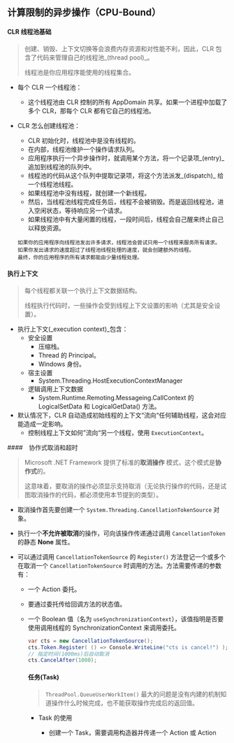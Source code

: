 ## 计算限制的异步操作（CPU-Bound）

#### CLR 线程池基础

> 创建、销毁、上下文切换等会浪费内存资源和对性能不利，因此，CLR 包含了代码来管理自己的线程池_(thread pool)_。
>
> 线程池是你应用程序能使用的线程集合。

* 每个 CLR 一个线程池：

  * 这个线程池由 CLR 控制的所有 AppDomain 共享。如果一个进程中加载了多个 CLR，那每个 CLR 都有它自己的线程池。

* CLR 怎么创建线程池：

  * CLR 初始化时，线程池中是没有线程的。
  * 在内部，线程池维护一个操作请求队列。
  * 应用程序执行一个异步操作时，就调用某个方法，将一个记录项_(entry)_ 追加到线程池的队列中。
  * 线程池的代码从这个队列中提取记录项，将这个方法派发_(dispatch)_ 给一个线程池线程。
  * 如果线程池中没有线程，就创建一个新线程。
  * 然后，当线程池线程完成任务后，线程不会被销毁。而是返回线程池，进入空闲状态，等待响应另一个请求。
  * 如果线程池中有大量闲置的线程，一段时间后，线程会自己醒来终止自己以释放资源。

  ```
  如果你的应用程序向线程池发出许多请求，线程池会尝试只用一个线程来服务所有请求。
  如果你发出请求的速度超过了线程池线程处理的速度，就会创建额外的线程。
  最终，你的应用程序的所有请求都能由少量线程处理。
  ```

#### 执行上下文

> 每个线程都关联一个执行上下文数据结构。
>
> 线程执行代码时，一些操作会受到线程上下文设置的影响（尤其是安全设置）。

* 执行上下文(_execution context)_包含：
  * 安全设置
    * 压缩栈。
    * Thread 的 Principal。
    * Windows 身份。
  * 宿主设置
    * System.Threading.HostExecutionContextManager
  * 逻辑调用上下文数据
    * System.Runtime.Remoting.Messageing.CallContext 的 LogicalSetData 和 LogicalGetData() 方法。
* 默认情况下，CLR 自动造成初始线程的上下文“流向“任何辅助线程，这会对应能造成一定影响。
  * 控制线程上下文如何”流向“另一个线程，使用 `ExecutionContext`。

####　协作式取消和超时

> Microsoft .NET Framework 提供了标准的**取消操作** 模式，这个模式是**协作式**的。
>
> 这意味着，要取消的操作必须显示支持取消（无论执行操作的代码，还是试图取消操作的代码，都必须使用本节提到的类型）。

* 取消操作首先要创建一个 `System.Threading.CancellationTokenSource` 对象。

* 执行一个**不允许被取消**的操作，可向该操作传递通过调用 `CancellationToken` 的静态 **None** 属性。

* 可以通过调用 `CancellationTokenSource` 的 `Register()` 方法登记一个或多个在取消一个 `CancellationTokenSource` 时调用的方法。方法需要传递的参数有：

  * 一个 Action<Object> 委托。

  * 要通过委托传给回调方法的状态值。

  * 一个 Boolean 值（名为 `useSynchronizationContext`），该值指明是否要使用调用线程的 SynchronizationContext 来调用委托。

    ```C#
    var cts = new CancellationTokenSource();
    cts.Token.Register( () => Console.WriteLine("cts is cancel!") );
    // 指定时间(1000ms)后自动取消
    cts.CancelAfter(1000);
    ```

#### 任务(Task)

> `ThreadPool.QueueUserWorkItem()` 最大的问题是没有内建的机制知道操作什么时候完成，也不能获取操作完成后的返回值。

* Task 的使用
  * 创建一个 Task，需要调用构造器并传递一个 Action 或 Action<Object> 委托，这个委托就是想执行的操作。
  * 如果传递的是期待一个 Object 的方法，还必须向 Task 的构造函数传递最终要传给操作的实参。
  * 调用 `Run()` 时，可以传递一个 Action 或 Fun<TResult> 委托来指定想要执行的操作。
  * 无论调用构造器还是 `Run()`，都可传递一个 `CancellationToken` ，它使 Task 能在调度前取消。
  * 还可向构造器传递一些 `TaskCreationOptions` 标志来**控制** Task 的执行方式。

* 异常处理
  * 如果计算限制的任务抛出未处理的异常，异常会被”吞噬“并存储到一个集合中，而线程池线程可以返回到线程池中，调用 `Wait()` 或 `Result` 时，这些成员会抛出一个 `System.AggregateException`。
  * AggregateException类型封装了异常对象的一个集合。
  * 为方便编码，AggregateException重写了 `Exception` 的 `GetBaseException()` 方法，返回作为问题根源的最内层的 AggregateException（假定集合只有一个最内层的异常）。
  * AggregateException还提供了一个 `Flatten()` 方法，它创建一个新的 AggregateException。其 `InnerExceptions` 属性包含了一个异常列表，其中的异常是通过遍历原始 AggregateException 的内层异常层次结构而生成的。
  * 最后，AggregateException 还提供了一个 `Handle()` 方法，它为 AggregateException 中包含的每个异常都调用一个回调方法。然后，回调方法可以为每个异常决定如果对其进行处理；回调返回 true 表示异常已处理。
  * 调用 `Handle()` 后，如果至少有一个异常没有处理，就创建一个新的 AggregateException 对象，其中只包含了未处理的异常，并抛出这个新的 AggregateException 对象。

```
线程调用 Wait 方法时，系统检查线程要等待的 Task 是否已经开始执行。
如果是，调用 Wait 的线程会阻塞，直到 Task 运行结束为止。
如果 Task 还没有执行，系统可能（取决于 TaskScheduler）使用调用 Wait 的线程来执行 Task。这种情况下，调用 Wait 的线程不会阻塞；它会执行 Task 并立即返回。好处在于，没有线程会被阻塞，所以减少了对资源的占用（因为不需要创建一个线程来替代被阻塞的线程），并提升了性能（因为不需要花时间创建线程，也没有上下文切换）。不好的地方在于，假如线程在调用 Wait 前已获得了一个线程同步锁，而 Task 试图获取同一个锁，就会造成死锁的线程。
```

```
如果一直不调用 Wait 或 Result，或者一直不查询 Task.Exception 属性，代码就一直注意不到这个异常的发生。
可以向 TaskScheduler 的静态 UnobservedTaskException 事件登记一个回调方法。每次当一个 Task 被垃圾回收时，如果存在一个没有被注意道德异常，CLR 的终结器线程就会引发这个事件。
一旦引发，就会像你的事件处理方法传递一个 UnobservedTaskExceptionEventArgs 对象，其中包含你没有注意到的 AggregateException。
```

###### 等待任务完成并获取结果

* 等待多个任务
  * Task 类提供了两个静态方法，允许线程等待一个 Task 对象数组：
  * `Task.WaitAny()`
    * 阻塞调用线程，知道数组中的**任何** Task 对象完成。
    * 方法返回 Int32 数组索引值，指明完成的是哪个 Task 对象。
    * 方法返回后，线程被唤醒并继续运行。
    * 如果发生超时，方法将返回 -1。
    * 如果通过一个 CancellationToken 取消，会抛出一个 OperationCanceledException。
  * `Task.WaitAll()`
    * 阻塞调用线程，知道数组中的**所有** Task 对象完成。
    * 如果所有的都完成，返回 true，发生超时则返回 false。
    * 如果通过一个 CancellationToken 取消，会抛出一个 OperationCanceledException。
  * Result 属性内部会调用 `Wait()`。

###### 取消任务

 *  机制

     *  如果 CancellationToken 在 Task 调度前取消，Task 会被取消，永远都不执行。

     *  如果 Task 已调度（通过 Start 方法），那么 Task 的代码只有显式支持取消，其操作才能在执行期间取消。

     *  虽然 Task 对象关联了一个 CancellationToken，但是没有办法访问它。因此，必须在 Task 的代码中获得创建 Task 时的同一个 CancellationToken。

     *  如果一个任务还没有开始就试图取消它，会抛出一个 InvalidOperationException。

        ```C#
        CalcellationTokenSource cts = new CalcellationTokenSource();
        Task<Int32> task = Task.Run( () => Sum(cts.Token, 100_0000_0000), cts.Token);
        ```

        

* CancellationTokenSource	
  
  * `ThrowIfCancellationRequested` 和 `IsCalcellationRequested` 的区别是如果已经取消，前者会抛出一个 OperationCanceledException 异常。

###### 任务完成时自动启动新任务

> **伸缩性**好的软件不应该使线程阻塞。调用 Wait，或者在任务尚未成功时查询任务的 Result 属性，极有可能造成线程池创建新线程。

```C#
Task<Int32> task = Task.Run( () => Sum(CalcellationToken.None, 1_0000));
Tast cwt = task.ContinueWith( task => Console.WriteLine($"The sum is: {task.Result()}") );
```

* `ContinueWith` 的使用：
  * `ContinueWith` 返回对新 Task 对象的引用_(cwt)_。
  * 可以同一个 Task 对象来多次调用 ContinueWith。
  * 任务完成时，所有 ContinueWith 任务都会进入线程池的队列中。
  * 可在调用 ContinueWith 时传递对一组 TaskContinuationOptions 枚举值进行按位 OR 运算的结果。
  * 默认情况下，新任务无论如何都会运行，不管第一个任务如何完成。
  * 一个 Task 完成时，它的所有未运行的延续任务都被自动取消。

###### 父子任务

> 除非所有的子任务（以及子任务的子任务）结束运行，否则创建任务（父任务）不认为已经结束。

```C#
Task<Int32[]> parent = new Task<Int[]32>(() => {
    var results = new Int32[2];
    
    new Task(() => results[0] = Sum(10000), TaskCreationOptions.AttachedToParent).Start();
    new Task(() => results[1] = Sum(10000), TaskCreationOptions.AttachedToParent).Start();
    
    return results;
});

parent.Start();
```

###### 任务内部揭秘

* Task 对象

  * 每个Task 对象都有一组字段，这些字段构成了任务的状态。其中包括：

    * 一个 Int32 ID（首次查询时分配，从 1 开始递增，不能自己分配）。
    * 代表 Task 执行状态的一个 Int32。
    * 对父任务的引用。
    * 对 Task 创建时指定的 TaskScheduler 的引用。
    * 对回调方法的引用。
    * 对要传给回调方法的对象的引用（Task.AsyncState）。
    * 对 ExecutionContext 的引用。
    * 对 ManualResetEventSlim 对象的引用。

  * 另外，每个 Task 对象都有对根据需要创建的补充状态的引用。补充状态包括：

    * 一个 CancellationToken。
    * 一个 ContinueWithTask 对象集合。
    * 为抛出未处理异常的子任务而准备的一个 Task 对象集合等。。。

    ``` 
    创建任务的代价就是必须为这些状态分配内存。
    如果不需要任务的附加功能，使用 ThreadPool.QueueUserWorkItem 能获得更好的资源利用率。
    ```

  * 在一个 Task 对象存在期间，可以查询 Task 的 `Status` 属性了解它在其生存期的什么位置。该属性返回一个 TaskStatus。

    ```C#
    public enum TaskStatus{
        Created,	//首次构造Task对象时。(任务已显示创建，可以手动Start()这个任务)
        WaitingForActivation,	//任务已隐式创建，会自动开始。(ContinueWith 等...)
        
        WaitingToRun,	//当任务启动时。(任务已调度，但尚未运行)
        Running,	//Task实际在一个线程上运行时。（任务正在运行）
        
        WaitingForChildrenToComplete,	//任务停止运行，并等待它的任何子任务时。
        
        // 任务的最终状态时以下三个之一
        RantoCompletion,
        Canceled,
        Faulted
    }
    
    // 判断一个任务是否完成最简单的办法：
    if (task.Status == TaskStatus.RanToCompletion) ...
    ```

    * 为了简化，Task 提供了几个只读属性：`IsCanceled` 	`IsFaulted` 	`IsCompleted`

###### 任务工厂

> 有时要创建一组共享相同配置的 Task 对象。为避免机械地将相同的参数传给每个 Task 的构造器，可创建一个任务工厂来封装通用的配置。

* `TaskFactory` `TaskFactory<TResult>`
  * 创建上述类型时，要向构造器传递工厂创建的所有任务都具有的默认值（CancellationToken、TashScheduler、TaskCreationOptions、TaskContinuationOptions）。

  ```C#
  var cts = new CancellationTokenSource();
  var tf = new TaskFactory<Int32>(
      cts.Token,
      TaskCreationOptions.AttachedToParent,
      TaskContinuationOptions.ExecuteSynchronously,
      TaskScheduler.Default);
  // 每个Task对象都共享'tf'的设置
  var childTasks = new[] {
      tf.StartNew(() => Sum(cts.Token, 10000));
      tf.StartNew(() => Sum(cts.Token, 10000));
      tf.StartNew(() => Sum(cts.Token, Int32.MaxValue));
  }
  ```

  * 无论前置任务如何完成，ContinueWhenAll 和 ContinueWhenAny 都会执行延续任务。调用这两个方法时，TaskContinuationOption 标志的以下属性是非法的：NotOnRanToCompletion、NotOnFaulted、NotOnCanceled。

###### 任务调度器

> **`TaskScheduler`** 对象负责执行被调度的任务，同时向 Visual Studio 调试器公开任务信息。

* FCL 提供了两个派生自 TaskScheduler 的类型：
  * 线程池任务调度器（thread pool task scheduler）（默认）。
    * 默认情况下，所有应用程序都是线程池任务调度器。
    * 可调用 TaskScheduler.Default 属性来获得对其的引用。
  * 同步上下文任务调度器（synchronization context task scheduler）。
    * 适合图形用户界面的应用程序。
    * 可调用 TaskScheduler.FromCurrentSynchronizationContext() 方法来获得对其的引用。

#### Parallel

> 一些常见的编程情形可通过任务提升性能。为简化编程，静态 `System.Threading.Tasks.Parallel` 类封装了这些情形，它内部使用 Task 对象。

```C#
// 不要这样处理集合中的所有项
for (Int32 i = 0; i < 1000; i++){
    DoWork(i); // 一个线程顺序执行
}
// 使用Parallel，建议使用For，执行速度更快
Parallel.For(0, 1000, i => DoWork(i)); // 线程池线程并行处理工作
Parallel.ForEach(collection, item => DoWork(i));

// 一个线程顺序执行多个方法
Parallel.Invoke(
	() => Method1();
    () => Method2();
    () => Method3());
```

* 使用 Parallel
  * 调用 Parallel 的方法有一个重要前提：工作项必须能**并行执行**。	
  * 另外要避免会修改任何共享数据的工作项，否则多个线程同时处理可能会损坏数据。解决这个问题一半是围绕数据访问添加线程同步锁。但这样一次就只能有一个线程访问数据，无法并行处理。
* 注意事项
  * Parallel 的所有方法都让调用线程参与处理。
  * Parallel 的方法本身也有开销。
    * 委托对象必须分配，而针对每个工作项都要调用一次这些委托。
    * 如果有大量可由多个线程处理的工作项，那么也许能获得性能的提升。另外，如果每一项都涉及大量工作，那么通过委托来调用所产生的性能损失可以忽略不计。
    * 如果只为了很少的几个工作项，或者为处理非常快的工作项使用 Parallel 的方法，就会得不偿失，反而降低性能。
* `For` 和 `ForEach` 方法有一些重载版本允许传递 3 个委托：
  * 任务局部初始化委托（localInit）
    * 为参与工作的每个任务都调用一次该委托，这个委托是在任务被要求处理一个工作项之前调用的。
  * 主体委托（body）
    * 为参与工作的每个线程所处理的每一项都调用一次该委托。
  * 任务局部终结委托（localFinally）
    * 为参与工作的每一个任务都调用一次该委托。这个委托是在任务处理好派发给它的所有工作项之后调用的。即使主体委托代码引发一个未处理的异常，也会调用它。

#### 并行语言集成查询（PLINQ）

> 使用 LINQ to Objects 时，只有一个线程顺利处理数据集合中的所有项，我们称之为顺序查询_(sequential query)_。要提高处理性能，可以使用并行LINQ_(Parallel LINQ)_。
>
> 它将顺序查询转换成并行查询，在内部使用 Task（排队给默认 TaskScheduler），将集合中的数据项的处理工作分散到多个 CPU 上，以便并发处理多个数据项。
>
> 和 Parallel 的方法类似，要同时处理大量项，或者每一项的处理过程都是一个耗时的计算限制的操作，那么能从并行 LINQ 获得最大的收益。

* **System.Linq.ParallelEnumerable**

  * 实现了 PLINQ 的所有功能。
  * 要调用 LINQ 方法的并行版本，必须将自己的顺序查询（基于 IEnumerable/IEnumerable<T>）转换成并行查询（基于 ParallelQuery/ParallelQuery<T>），使用 ParallelEnumerable 的 `AsParallel` 拓展方法来实现。
  * 也可以通过 ParallelEnumerable 的 `AsSequential` 方法将并行操作切换回顺序操作。

* 使用 **`ForAll()`** 来遍历查询结果，它允许多个线程同时处理结果。

  * 内部不要使用 Console.WriteLine(); 因为它内部会对线程进行同步，确保每次只有一个线程能访问控制台窗口。

* 由于 PLINQ 用多个线程处理数据项，所以数据项被并发处理，结果被无序的返回。

  * 如果要保持数据项的顺序，可调用 ParallelEnumerable 的 `AsOrdered()` 方法。
  * 调用这个方法时，线程会**成组**处理数据项，然后，这些组被合并回去，同时保持顺序。这样会损害性能。
  * 这些操作符生成不排序的操作：Distinct、Except、Intersect、Union、Join、GroupBy、GroupJoin、ToLookup。之后调用 `AsOrdered()` 方法来进行强制排序。
  * 这些操作符生成排序的操作：O人derBy、OrderByDescending、ThenBy、ThenByDescending。之后调用 `AsUnordered()` 方法来恢复不排序的结果。

* 额外的一些方法

  * `WithCancellation()`

    * 允许传递一个 CancellationToken，使查询处理能提前停止。

  * `WithDegreeOfParallelism()`

    * 指定最多允许多少个线程处理查询。默认每个内核用一个线程执行查询。
    * 可传递小于可用内核数的数字。
    * 如果查询要执行同步I/O操作，可传递比内核数大的数字，因为线程会在这些操作期间阻塞。（不要在服务器应用程序中执行同步I/O操作）

  * `WithExecutionMode()`

    * 强迫查询以并行方式处理。

    ```C#
    public enum ParallelExecutionMode {
        Default = 0,			// 让并行 LINQ 决定处理查询的最佳方式
        ForceParallelism = 1	// 强迫查询以其并行方式处理
    }
    ```

    

  * `WithMergeOptions()`

    * 控制执行结果的缓冲和合并方式。
    * 向它传递一个 ParallelMergeOptions 标志：

    ```C#
    public enum ParallelMergeOptions {
        Default = 0,		// 目前和 AutoBuffered 一样。最省内存，速度慢。
        NotBuffered = 1,	// 结果一旦就绪就开始处理。
        AutoBuffered = 2,	// 每个线程在处理前缓冲一些结果
        FullyBuffered = 3	// 每个线程在处理前缓冲所有结果。消费较多内存，速度快。
    }
    ```

    ```
    PLINQ 分析一个查询，然后决定如何更好的处理它。有时候，顺序处理一个查询可以获得更好的性能，尤其是在使用以下任何操作时：Concat、ElementAt(OrDefault)、First(OrDefault)、Last(OrDefault)、Skip(While)、Take(While)、Zip。使用 Select(Many) 或 Where 的重载版本，并向你的 selector 或 predicate 委托传递一个位置索引时也是如此。
    ```

#### 执行定时计算限制操作

> System.Threading 命名空间定义了一个 Timer 类，可用它让一个线程池线程定时调用一个方法。
>
> 构造 Timer 类的实例相当于告诉线程池：在将来的某个时间（由你指定）回调你的一个方法。
>
> 定时操作可使用 Task 的静态 Delay 方法，和 async、await 关键字。

* 执行方式
  * 线程池为所有 Timer 对象只是用一个线程。这个线程知道下一个 Timer 对象在什么时候到期（计时器还有多久触发）。下一个 Timer 对象到期时，线程就被唤醒，在内部调用 ThreadPool 的 QueueUserWorkItem，将一个工作项添加到线程池的队列中，是你的方法得到调用。
  * 如果回调方法的执行时间很长，计时器可能在上个回调还没有完成的时候再次触发。这可能造成多个线程池线程同时执行你的回调方法。为解决这个问题，建议是：构造 Timer 时，为 _period_ 参数指定 `Timout.Infinite`。这样计时器就值触发一次。然后在你的回调方法中，调用 Change 方法来指定一个新的 _dueTime_，并再次为 _period_ 参数指定 Timeout.Infinite。

* `Dispose()`
  * 允许完全取消计时器，并可在当时处于 pending 状态的所有回调完成之后，向 notifyObject 参数标识的内核对象发出信号。

```
Timer 对象被垃圾回收时，它的终结代码告诉线程池取消计时器，使它不在触发。
所以，使用 Timer 对象时，要确定有一个变量在保持 Timer 对象的存货。
```

###### FCL 中提供的几个计时器的区别：

* System.Threading 的 Timer 类

  * 要在一个线程池上执行定时的（周期性发生的）后台任务，它是最好的计时器。

* System.Timer 的 Timer 类

  * 本质上是 System.Threading.Timer 的包装类。
  * 允许在 VS 中将这些计时器对象放到设计平面上。
  * 它还公开了属性和事件，更容易使用。
  * 不建议使用。

* System.Windows.Forms 的 Timer 类

* System.Windows.Threading 的 DispatcherTimer 类

* Windows.UI.Xaml 的 DispatcherTimer 类

  * 相等于 System.Windows.Forms.Timer 类在 Windows Store 中的等价物。

  

